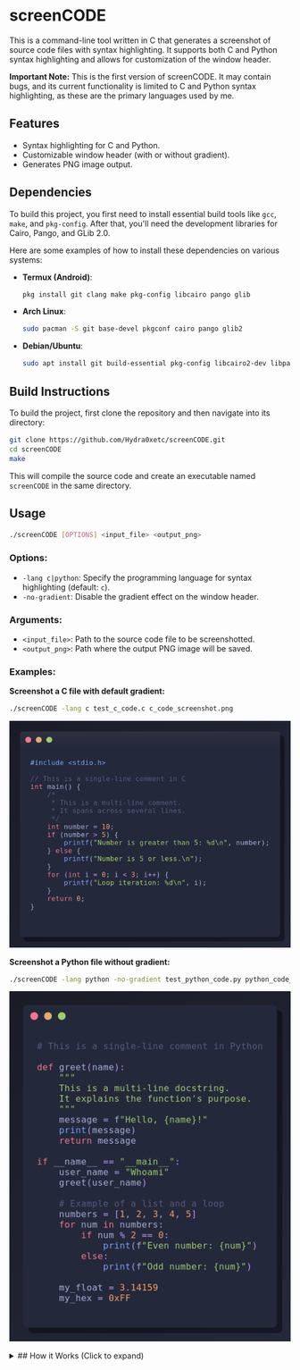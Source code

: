 # screenCODE

This is a command-line tool written in C that generates a screenshot of source code files with syntax highlighting. It supports both C and Python syntax highlighting and allows for customization of the window header.

**Important Note:** This is the first version of screenCODE. It may contain bugs, and its current functionality is limited to C and Python syntax highlighting, as these are the primary languages used by me.

## Features

- Syntax highlighting for C and Python.
- Customizable window header (with or without gradient).
- Generates PNG image output.

## Dependencies

To build this project, you first need to install essential build tools like `gcc`, `make`, and `pkg-config`. After that, you'll need the development libraries for Cairo, Pango, and GLib 2.0.

Here are some examples of how to install these dependencies on various systems:

- **Termux (Android)**:
  ```bash
  pkg install git clang make pkg-config libcairo pango glib
  ```

- **Arch Linux**:
  ```bash
  sudo pacman -S git base-devel pkgconf cairo pango glib2
  ```

- **Debian/Ubuntu**:
  ```bash
  sudo apt install git build-essential pkg-config libcairo2-dev libpango1.0-dev libpangocairo-1.0-0 libglib2.0-dev
  ```

## Build Instructions

To build the project, first clone the repository and then navigate into its directory:

```bash
git clone https://github.com/Hydra0xetc/screenCODE.git
cd screenCODE
make
```

This will compile the source code and create an executable named `screenCODE` in the same directory.

## Usage

```bash
./screenCODE [OPTIONS] <input_file> <output_png>
```

### Options:

- `-lang c|python`: Specify the programming language for syntax highlighting (default: `c`).
- `-no-gradient`: Disable the gradient effect on the window header.

### Arguments:

- `<input_file>`: Path to the source code file to be screenshotted.
- `<output_png>`: Path where the output PNG image will be saved.

### Examples:

**Screenshot a C file with default gradient:**
```bash
./screenCODE -lang c test_c_code.c c_code_screenshot.png
```
![C Code Screenshot](images/c_code_screenshot.png)

**Screenshot a Python file without gradient:**
```bash
./screenCODE -lang python -no-gradient test_python_code.py python_code_screenshot.png
```
![Python Code Screenshot](images/python_code_screenshot.png)

<details>
<summary>## How it Works (Click to expand)</summary>

The `screenCODE` program is designed to take a source code file (C or Python), apply syntax highlighting, and then generate a PNG image of the highlighted code, resembling a code editor screenshot.

Here's how it works in detail:

1.  **Parsing Command Line Arguments (`main.c`)**:
    *   The program starts by processing the arguments you provide on the command line.
    *   `input_file` and `output_png` are mandatory arguments specifying the source code file location and the output PNG file name.
    *   The optional `-lang c|python` argument is used to specify the programming language (defaults to C). This is crucial for the program to know which syntax highlighting rules to apply.
    *   The optional `-no-gradient` argument is used to disable the gradient effect on the window header in the output image.

2.  **Reading Code File Content (`main.c`)**:
    *   After arguments are processed, the program reads the entire content of the specified source code file into memory as a string.

3.  **Syntax Highlighting (`syntax_highlighting.c`, `syntax_highlighting_c.c`, `syntax_highlighting_python.c`)**:
    *   This is the core of the program. The `highlight_syntax(const char* code, LanguageType lang)` function in `syntax_highlighting.c` is the main entry point.
    *   Based on the detected `LanguageType` (C or Python), this function will call the appropriate syntax table initialization function (`init_syntax_tables_c()` or `init_syntax_tables_python()`) and the specific syntax highlighting function (`highlight_c_syntax()` or `highlight_python_syntax()`).
    *   **Syntax Table Initialization**: The `init_syntax_tables_c()` and `init_syntax_tables_python()` functions (located in their respective separate `.c` files) populate three global hash tables (`keywords_ht`, `preprocessor_directives_ht`, `standard_functions_ht`). These tables contain lists of keywords, preprocessor directives (for C), and standard functions for each language. The use of hash tables allows for very fast lookups as the program scans the code.
    *   **Highlighting Logic**: The `highlight_c_syntax()` and `highlight_python_syntax()` functions (also in separate `.c` files) perform a character-by-character scan of the source code string.
        *   They identify various "tokens" such as string literals (e.g., `"hello"`), character literals (e.g., `'a'`), comments (block and line), numbers, keywords, preprocessor directives (for C), standard functions, and operators.
        *   For each recognized token, they determine the appropriate color (e.g., green for strings, gray for comments, red for keywords, etc.).
        *   The `append_and_highlight()` function is a helper used to build the output string. It takes plain unhighlighted text and highlighted tokens, escapes HTML special characters (like `<`, `>`, `&`), and wraps the highlighted tokens with `<span foreground='color'>token</span>` tags. This results in a string formatted with Pango markup, which can be interpreted by Cairo/Pango to display colored text.
    *   **Syntax Table Cleanup**: After highlighting is complete, the `free_syntax_tables_c()` or `free_syntax_tables_python()` functions are called to free the memory used by the hash tables. This is crucial to prevent memory leaks, especially if the program is called multiple times.

4.  **Text Measurement and Image Dimensions (`main.c`)**:
    *   Before drawing, the program uses Cairo and Pango to calculate the dimensions (width and height) of the highlighted code text. This is done on a temporary Cairo surface.
    *   These dimensions are then used to determine the total size of the output PNG image, including padding and the window header height.

5.  **PNG Image Drawing (`main.c`, `drawing_utils.c`)**:
    *   The program creates a new Cairo image surface with the calculated dimensions.
    *   **Background**: Draws a background with a color gradient.
    *   **Window Shadow**: Draws a shadow effect behind the code window.
    *   **Window Frame**: Draws the main window frame with rounded corners (using the `draw_rounded_rectangle` function from `drawing_utils.c`).
    *   **Window Header**: Draws the window header section. This can be a solid color or a gradient, depending on the `-no-gradient` argument.
    *   **Window Buttons**: Draws three colored circles (red, yellow, green) resembling window control buttons.
    *   **Drawing Code**: Finally, the Pango-markup-formatted code text is drawn onto the image surface at the correct position below the header.

6.  **Image Saving (`main.c`)**:
    *   Once all elements are drawn, the program saves the Cairo surface as a PNG file to the location specified by `output_png`.

7.  **Memory Cleanup (`main.c`)**:
    *   The program frees all memory allocated during the process, including the code file content, the highlighted code string, and Cairo/Pango resources.

In summary, this program is a combination of a simple syntax parser that uses hash tables for speed, and a graphical rendering engine (Cairo/Pango) to transform formatted text into an aesthetically pleasing visual image.
</details>